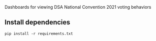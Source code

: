 Dashboards for viewing DSA National Convention 2021 voting behaviors

## Install dependencies

`pip install -r requirements.txt`

